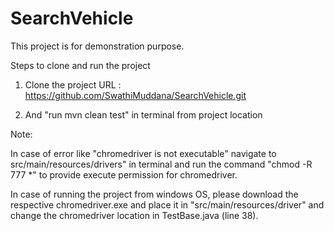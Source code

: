 # SearchVehicle
This project is for demonstration purpose.

Steps to clone and run the project

1) Clone the project
   URL : https://github.com/SwathiMuddana/SearchVehicle.git

2) And "run mvn clean test" in terminal from project location

Note: 

In case of error like "chromedriver is not executable" navigate to src/main/resources/drivers" in terminal and run the command "chmod -R 777 *" to provide execute permission for chromedriver.

In case of running the project from windows OS, please download the respective chromedriver.exe and place it in "src/main/resources/driver" and change the chromedriver location in TestBase.java (line 38).



